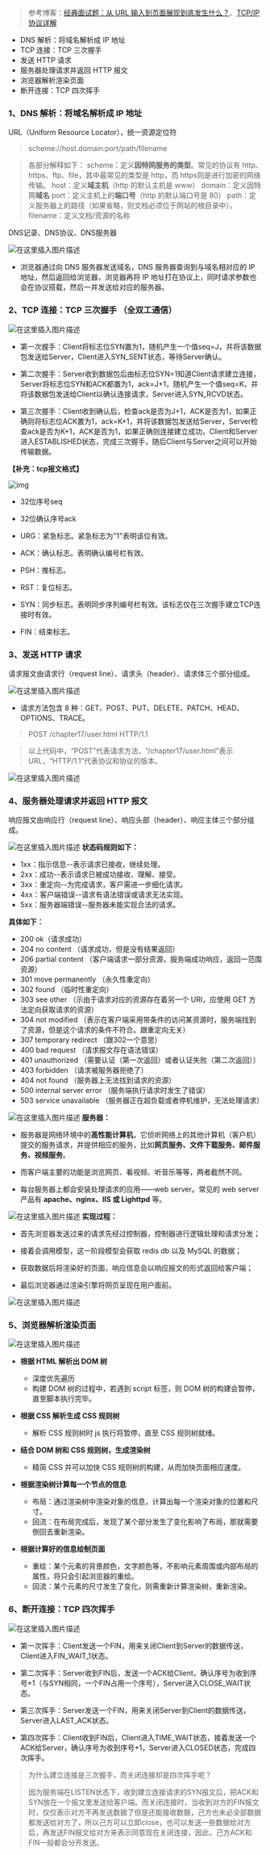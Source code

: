> 参考博客：[经典面试题：从 URL 输入到页面展现到底发生什么？](https://www.zhihu.com/people/jian-qiang-de-pao-mo-90)、[TCP/IP协议详解](https://blog.csdn.net/weixin_44198965/article/details/90083126)

- DNS 解析：将域名解析成 IP 地址
- TCP 连接：TCP 三次握手 
- 发送 HTTP 请求
- 服务器处理请求并返回 HTTP 报文
- 浏览器解析渲染页面
- 断开连接：TCP 四次挥手

### 1、DNS 解析：将域名解析成 IP 地址

URL（Uniform Resource Locator），统一资源定位符

> scheme://host.domain:port/path/filename 

> 各部分解释如下：
> scheme：定义**因特网服务的类型**。常见的协议有 http、https、ftp、file，其中最常见的类型是 http，而 https则是进行加密的网络传输。
> host：定义**域主机**（http 的默认主机是 www）
> domain：定义因特网**域名**
> port：定义主机上的**端口号**（http 的默认端口号是 80）
> path：定义服务器上的路径（如果省略，则文档必须位于网站的根目录中）。
> filename：定义文档/资源的名称

DNS记录、DNS协议、DNS服务器

![在这里插入图片描述](https://img-blog.csdnimg.cn/20210127130912439.png?x-oss-process=image/watermark,type_ZmFuZ3poZW5naGVpdGk,shadow_10,text_aHR0cHM6Ly9ibG9nLmNzZG4ubmV0L3dlaXhpbl80Mzk3MzQxNQ==,size_16,color_FFFFFF,t_70)
- 浏览器通过向 DNS 服务器发送域名，DNS 服务器查询到与域名相对应的 IP 地址，然后返回给浏览器，浏览器再将 IP 地址打在协议上，同时请求参数也会在协议搭载，然后一并发送给对应的服务器。

### 2、TCP 连接：TCP 三次握手 （全双工通信）

![在这里插入图片描述](https://img-blog.csdnimg.cn/20210127131136553.png?x-oss-process=image/watermark,type_ZmFuZ3poZW5naGVpdGk,shadow_10,text_aHR0cHM6Ly9ibG9nLmNzZG4ubmV0L3dlaXhpbl80Mzk3MzQxNQ==,size_16,color_FFFFFF,t_70)
- 第一次握手：Client将标志位SYN置为1，随机产生一个值seq=J，并将该数据包发送给Server，Client进入SYN_SENT状态，等待Server确认。

- 第二次握手：Server收到数据包后由标志位SYN=1知道Client请求建立连接，Server将标志位SYN和ACK都置为1，ack=J+1，随机产生一个值seq=K，并将该数据包发送给Client以确认连接请求，Server进入SYN_RCVD状态。

- 第三次握手：Client收到确认后，检查ack是否为J+1，ACK是否为1，如果正确则将标志位ACK置为1，ack=K+1，并将该数据包发送给Server，Server检查ack是否为K+1，ACK是否为1，如果正确则连接建立成功，Client和Server进入ESTABLISHED状态，完成三次握手，随后Client与Server之间可以开始传输数据。



**【补充：tcp报文格式】**



![img](https://images2015.cnblogs.com/blog/964016/201608/964016-20160829215953168-1927861560.png)



- 32位序号seq

- 32位确认序号ack
- URG：紧急标志。紧急标志为"1"表明该位有效。
- ACK：确认标志。表明确认编号栏有效。
- PSH：推标志。
- RST：复位标志。
- SYN：同步标志。表明同步序列编号栏有效。该标志仅在三次握手建立TCP连接时有效。
- FIN：结束标志。

### 3、发送 HTTP 请求

请求报文由请求行（request line）、请求头（header）、请求体三个部分组成。

![在这里插入图片描述](https://img-blog.csdnimg.cn/2021012713194675.png?x-oss-process=image/watermark,type_ZmFuZ3poZW5naGVpdGk,shadow_10,text_aHR0cHM6Ly9ibG9nLmNzZG4ubmV0L3dlaXhpbl80Mzk3MzQxNQ==,size_16,color_FFFFFF,t_70)
- 请求方法包含 8 种：GET、POST、PUT、DELETE、PATCH、HEAD、OPTIONS、TRACE。

> POST /chapter17/user.html HTTP/1.1

> 以上代码中，“POST”代表请求方法，“/chapter17/user.html”表示 URL，“HTTP/1.1”代表协议和协议的版本。

![在这里插入图片描述](https://img-blog.csdnimg.cn/20210127132349504.png?x-oss-process=image/watermark,type_ZmFuZ3poZW5naGVpdGk,shadow_10,text_aHR0cHM6Ly9ibG9nLmNzZG4ubmV0L3dlaXhpbl80Mzk3MzQxNQ==,size_16,color_FFFFFF,t_70)

### 4、服务器处理请求并返回 HTTP 报文

响应报文由响应行（request line）、响应头部（header）、响应主体三个部分组成。

![在这里插入图片描述](https://img-blog.csdnimg.cn/2021012713331994.png?x-oss-process=image/watermark,type_ZmFuZ3poZW5naGVpdGk,shadow_10,text_aHR0cHM6Ly9ibG9nLmNzZG4ubmV0L3dlaXhpbl80Mzk3MzQxNQ==,size_16,color_FFFFFF,t_70)
**状态码规则如下：**
- 1xx：指示信息--表示请求已接收，继续处理。
- 2xx：成功--表示请求已被成功接收、理解、接受。
- 3xx：重定向--为完成请求，客户需进一步细化请求。
- 4xx：客户端错误--请求有语法错误或请求无法实现。
- 5xx：服务器端错误--服务器未能实现合法的请求。

**具体如下：**
- 200 ok（请求成功）
- 204 no content （请求成功，但是没有结果返回）
- 206 partial content （客户端请求一部分资源，服务端成功响应，返回一范围资源）
- 301 move permanently （永久性重定向）
- 302 found （临时性重定向）
- 303 see other （示由于请求对应的资源存在着另一个 URI，应使用 GET
    方法定向获取请求的资源）
- 304 not modified （表示在客户端采用带条件的访问某资源时，服务端找到了资源，但是这个请求的条件不符合。跟重定向无关）
- 307 temporary redirect （跟302一个意思）
- 400 bad request （请求报文存在语法错误）
- 401 unauthorized （需要认证（第一次返回）或者认证失败（第二次返回））
- 403 forbidden （请求被服务器拒绝了）
- 404 not found （服务器上无法找到请求的资源）
- 500 internal server error （服务端执行请求时发生了错误）
- 503 service unavailable （服务器正在超负载或者停机维护，无法处理请求）

![在这里插入图片描述](https://img-blog.csdnimg.cn/20210127133418448.png?x-oss-process=image/watermark,type_ZmFuZ3poZW5naGVpdGk,shadow_10,text_aHR0cHM6Ly9ibG9nLmNzZG4ubmV0L3dlaXhpbl80Mzk3MzQxNQ==,size_16,color_FFFFFF,t_70)
**服务器：**

- 服务器是网络环境中的**高性能计算机**，它侦听网络上的其他计算机（客户机）提交的服务请求，并提供相应的服务，比如**网页服务、文件下载服务、邮件服务、视频服务**。

- 而客户端主要的功能是浏览网页、看视频、听音乐等等，两者截然不同。

- 每台服务器上都会安装处理请求的应用——web server。常见的 web server 产品有 **apache、nginx、IIS 或 Lighttpd** 等。

![在这里插入图片描述](https://img-blog.csdnimg.cn/20210127132612229.png?x-oss-process=image/watermark,type_ZmFuZ3poZW5naGVpdGk,shadow_10,text_aHR0cHM6Ly9ibG9nLmNzZG4ubmV0L3dlaXhpbl80Mzk3MzQxNQ==,size_16,color_FFFFFF,t_70)
**实现过程：**
- 首先浏览器发送过来的请求先经过控制器，控制器进行逻辑处理和请求分发；

- 接着会调用模型，这一阶段模型会获取 redis db 以及 MySQL 的数据；

- 获取数据后将渲染好的页面，响应信息会以响应报文的形式返回给客户端；

- 最后浏览器通过渲染引擎将网页呈现在用户面前。

![在这里插入图片描述](https://img-blog.csdnimg.cn/20210127132658392.png?x-oss-process=image/watermark,type_ZmFuZ3poZW5naGVpdGk,shadow_10,text_aHR0cHM6Ly9ibG9nLmNzZG4ubmV0L3dlaXhpbl80Mzk3MzQxNQ==,size_16,color_FFFFFF,t_70)

### 5、浏览器解析渲染页面

![在这里插入图片描述](https://img-blog.csdnimg.cn/20210127134506300.png?x-oss-process=image/watermark,type_ZmFuZ3poZW5naGVpdGk,shadow_10,text_aHR0cHM6Ly9ibG9nLmNzZG4ubmV0L3dlaXhpbl80Mzk3MzQxNQ==,size_16,color_FFFFFF,t_70)
- **根据 HTML 解析出 DOM 树**
  - 深度优先遍历
  - 构建 DOM 树的过程中，若遇到 script 标签，则 DOM 树的构建会暂停，直至脚本执行完毕。

- **根据 CSS 解析生成 CSS 规则树**
  - 解析 CSS 规则树时 js 执行将暂停，直至 CSS 规则树就绪。

- **结合 DOM 树和 CSS 规则树，生成渲染树**
  - 精简 CSS 并可以加快 CSS 规则树的构建，从而加快页面相应速度。

- **根据渲染树计算每一个节点的信息**
  - 布局：通过渲染树中渲染对象的信息，计算出每一个渲染对象的位置和尺寸。
  - 回流：在布局完成后，发现了某个部分发生了变化影响了布局，那就需要倒回去重新渲染。

- **根据计算好的信息绘制页面**
  - 重绘：某个元素的背景颜色，文字颜色等，不影响元素周围或内部布局的属性，将只会引起浏览器的重绘。
  - 回流：某个元素的尺寸发生了变化，则需重新计算渲染树，重新渲染。

### 6、断开连接：TCP 四次挥手

![在这里插入图片描述](https://img-blog.csdnimg.cn/20210127135208843.png?x-oss-process=image/watermark,type_ZmFuZ3poZW5naGVpdGk,shadow_10,text_aHR0cHM6Ly9ibG9nLmNzZG4ubmV0L3dlaXhpbl80Mzk3MzQxNQ==,size_16,color_FFFFFF,t_70)

- 第一次挥手：Client发送一个FIN，用来关闭Client到Server的数据传送，Client进入FIN_WAIT_1状态。

- 第二次挥手：Server收到FIN后，发送一个ACK给Client，确认序号为收到序号+1（与SYN相同，一个FIN占用一个序号），Server进入CLOSE_WAIT状态。

- 第三次挥手：Server发送一个FIN，用来关闭Server到Client的数据传送，Server进入LAST_ACK状态。

- 第四次挥手：Client收到FIN后，Client进入TIME_WAIT状态，接着发送一个ACK给Server，确认序号为收到序号+1，Server进入CLOSED状态，完成四次挥手。


> 为什么建立连接是三次握手，而关闭连接却是四次挥手呢？
>
> 因为服务端在LISTEN状态下，收到建立连接请求的SYN报文后，把ACK和SYN放在一个报文里发送给客户端。而关闭连接时，当收到对方的FIN报文时，仅仅表示对方不再发送数据了但是还能接收数据，己方也未必全部数据都发送给对方了，所以己方可以立即close，也可以发送一些数据给对方后，再发送FIN报文给对方来表示同意现在关闭连接，因此，己方ACK和FIN一般都会分开发送。